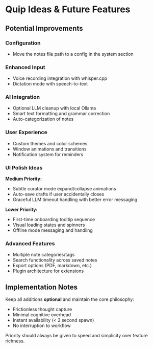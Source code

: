 # Quip Ideas & Future Features

## Potential Improvements

### Configuration
- Move the notes file path to a config in the system section

### Enhanced Input
- Voice recording integration with whisper.cpp
- Dictation mode with speech-to-text

### AI Integration
- Optional LLM cleanup with local Ollama
- Smart text formatting and grammar correction
- Auto-categorization of notes

### User Experience
- Custom themes and color schemes
- Window animations and transitions
- Notification system for reminders

### UI Polish Ideas
**Medium Priority:**
- Subtle curator mode expand/collapse animations
- Auto-save drafts if user accidentally closes
- Graceful LLM timeout handling with better error messaging

**Lower Priority:**
- First-time onboarding tooltip sequence
- Visual loading states and spinners
- Offline mode messaging and handling

### Advanced Features
- Multiple note categories/tags
- Search functionality across saved notes
- Export options (PDF, markdown, etc.)
- Plugin architecture for extensions

## Implementation Notes

Keep all additions **optional** and maintain the core philosophy:
- Frictionless thought capture
- Minimal cognitive overhead
- Instant availability (< 2 second spawn)
- No interruption to workflow

Priority should always be given to speed and simplicity over feature richness.

